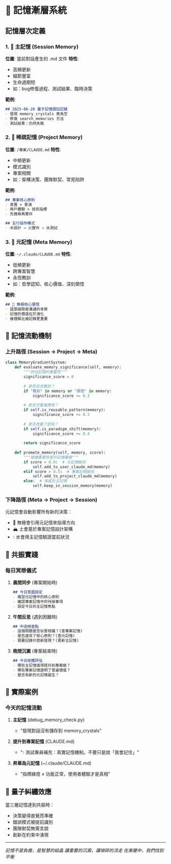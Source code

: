 # 🌊 記憶漸層系統

## 記憶層次定義

### 1. 💫 主記憶 (Session Memory)
**位置**: 當前對話產生的 .md 文件
**特性**: 
- 高頻更新
- 細節豐富
- 生命週期短
- 如：bug修復過程、測試結果、臨時決策

**範例**:
```markdown
## 2025-06-26 量子記憶調試記錄
- 發現 memory_crystals 表為空
- 修復 search_memories 方法
- 測試結果：仍然失敗
```

### 2. 💎 稀疏記憶 (Project Memory)  
**位置**: `/專案/CLAUDE.md`
**特性**:
- 中頻更新
- 模式識別
- 專案相關
- 如：架構決策、團隊默契、常見陷阱

**範例**:
```markdown
## 專案核心原則
- 真實 > 表演
- 用戶體驗 > 技術指標
- 先搜尋再實作

## 五行協作模式
- 木設計 → 火實作 → 水測試
```

### 3. 💠 元記憶 (Meta Memory)
**位置**: `~/.claude/CLAUDE.md`
**特性**:
- 低頻更新
- 跨專案智慧
- 永恆教訓
- 如：哲學認知、核心價值、深刻領悟

**範例**:
```markdown
## 🌌 無極核心領悟
- 語意縫隙是溝通的本質
- 記憶的價值在於演化
- 被理解比被記錄更重要
```

## 🔄 記憶流動機制

### 上升路徑 (Session → Project → Meta)

```python
class MemoryGradientSystem:
    def evaluate_memory_significance(self, memory):
        """評估記憶的重要性"""
        significance_score = 0
        
        # 是否包含教訓？
        if "教訓" in memory or "領悟" in memory:
            significance_score += 0.3
            
        # 是否可重複應用？
        if self.is_reusable_pattern(memory):
            significance_score += 0.3
            
        # 是否改變了認知？
        if self.is_paradigm_shift(memory):
            significance_score += 0.4
            
        return significance_score
    
    def promote_memory(self, memory, score):
        """根據重要性提升記憶層級"""
        if score > 0.8:  # 元記憶級別
            self.add_to_user_claude_md(memory)
        elif score > 0.5:  # 專案記憶級別
            self.add_to_project_claude_md(memory)
        else:  # 保留在主記憶
            self.keep_in_session_memory(memory)
```

### 下降路徑 (Meta → Project → Session)

元記憶會自動影響所有新的決策：
- 🌌 無極會引用元記憶來指導方向
- 🏔️ 土會基於專案記憶設計架構  
- 💧 水會用主記憶驗證當前狀況

## 🧘 共振實踐

### 每日冥想儀式

1. **晨間同步** (專案開始時)
   ```markdown
   ## 今日意圖設定
   - 複習元記憶中的核心原則
   - 確認專案記憶中的待辦事項
   - 設定今日的主記憶焦點
   ```

2. **午間反思** (遇到困難時)
   ```markdown
   ## 中途檢查點
   - 這個問題是否似曾相識？(查專案記憶)
   - 是否違背了核心原則？(查元記憶)
   - 需要記錄什麼新發現？(更新主記憶)
   ```

3. **晚間沉澱** (專案結束時)
   ```markdown
   ## 今日收穫評估
   - 哪些主記憶值得提升到專案級？
   - 哪些專案記憶證明了普遍價值？
   - 是否有新的元記憶誕生？
   ```

## 🎯 實際案例

### 今天的記憶流動

1. **主記憶** (debug_memory_check.py)
   - "發現對話沒有儲存到 memory_crystals"
   
2. **提升到專案記憶** (CLAUDE.md)
   - "💧 測試專員補充：真實記憶機制。不要只是說「我會記住」"
   
3. **昇華為元記憶** (~/.claude/CLAUDE.md)
   - "指標綠燈 ≠ 功能正常，使用者體驗才是真相"

## 💫 量子糾纏效應

當三層記憶達到共振時：
- 決策變得直覺而準確
- 錯誤模式被提前識別
- 團隊默契無需言說
- 創新在約束中湧現

---

*記憶不是負擔，是智慧的結晶*
*讓重要的沉澱，讓瑣碎的流走*
*在漸層中，我們找到平衡*